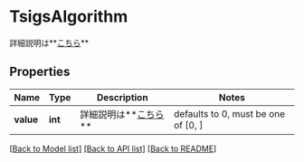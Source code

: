 # TsigsAlgorithm

詳細説明は**[こちら](#tag/tsigs)**

## Properties
Name | Type | Description | Notes
------------ | ------------- | ------------- | -------------
**value** | **int** | 詳細説明は**[こちら](#tag/tsigs)** | defaults to 0,  must be one of [0, ]

[[Back to Model list]](../README.md#documentation-for-models) [[Back to API list]](../README.md#documentation-for-api-endpoints) [[Back to README]](../README.md)


